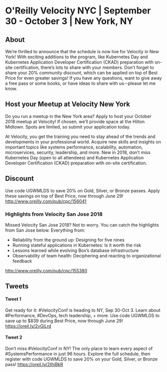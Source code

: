 # O'Reilly Velocity NYC | September 30 - October 3 | New York, NY

## About
We’re thrilled to announce that the schedule is now live for Velocity in New York! With exciting additions to the program, like Kubernetes Day and Kubernetes Application Developer Certification (CKAD) preparation with on-site certification, there’s lots to share with your members. Don’t forget to share your 20% community discount, which can be applied on top of Best Price for even greater savings! If you have any questions, want to give away a free pass or some books, or have ideas to share with us--please let me know.

## Host your Meetup at Velocity New York
Do you run a meetup in the New York area? Apply to host your October 2018 meetup at Velocity! If chosen, we’ll provide space at the Hilton Midtown. Spots are limited, so submit your application today.


At Velocity, you get the training you need to stay ahead of the trends and developments in your professional world. Acquire new skills and insights on important topics like systems performance, scalability, automation, microservices, security, leadership, and more. New in 2018, don’t miss Kubernetes Day (open to all attendees) and Kubernetes Application Developer Certification (CKAD) preparation with on-site certification. 

## Discount
Use code UGWMLDS to save 20% on Gold, Silver, or Bronze passes. Apply these savings on top of Best Price, now through June 29!
http://www.oreilly.com/pub/cpc/156041

### Highlights from Velocity San Jose 2018
Missed Velocity San Jose 2018? Not to worry. You can catch the highlights from San Jose below. Everything from:  
- Reliability from the ground up: Designing for five nines
- Running stateful applications in Kubernetes: Is it worth the risk
- Lessons learned while evolving Box’s database infrastructure
- Observability of team health: Deciphering and reacting to organizational feedback

http://www.oreilly.com/pub/cpc/155380

## Tweets

#### Tweet 1
Get ready for it: #VelocityConf is heading to NY, Sep 30-Oct 3. Learn about #Performance, #DevOps, tech leadership, + more. Use code UGWMLDS to save up to $839 during Best Price, now through June 29!  https://oreil.ly/2yGjLrd

#### Tweet 2
Don’t miss #VelocityConf in NY! The only place to learn every aspect of #SystemsPerformance in just 96 hours. Explore the full schedule, then register with code UGWMLDS to save 20% on your Gold, Silver, or Bronze pass!
https://oreil.ly/2thjBkR
